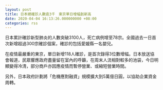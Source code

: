 ```yaml
---
layout: post
title: 日本總確診人數逾3千　東京單日增幅創新高
date: 2020-04-04 16:13:26.000000000 +08:00
categories: rss
---
```


日本累計確診新型肺炎的人數突破3100人，死亡病例增至78宗。全國過去一日首次新增超過300宗確診個案，確診的包括愛媛縣一名嬰兒。

在疫情最嚴重的東京，單日新增118人確診，是首次錄得3位數增幅。日本放送協會報道，民眾響應政府盡量留在室內的呼籲，在周末人流相對較多的池袋，今日明顯變得冷清，部分商戶亦因應疫情而暫停營業、或縮短營業時間。

另外，日本政府計劃將「危機應對融資」規模擴大到5萬億日圓，以協助企業資金周轉。
